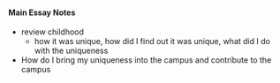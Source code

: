
#### Main Essay Notes
- review childhood
	- how it was unique, how did I find out it was unique, what did I do with the uniqueness
- How do I bring my uniqueness into the campus and contribute to the campus